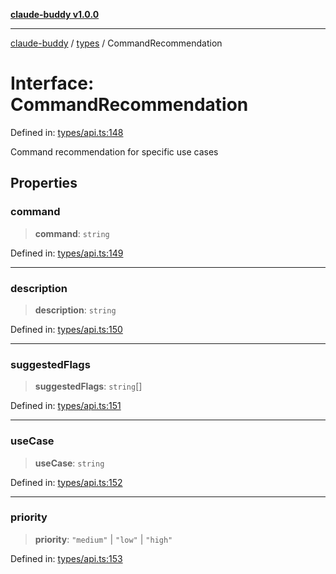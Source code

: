 [**claude-buddy v1.0.0**](../../README.md)

***

[claude-buddy](../../modules.md) / [types](../README.md) / CommandRecommendation

# Interface: CommandRecommendation

Defined in: [types/api.ts:148](https://github.com/gsetsero/assistant-integration/blob/911ddf7680199ad668404c191ed66335473fdc65/claude-buddy/src/types/api.ts#L148)

Command recommendation for specific use cases

## Properties

### command

> **command**: `string`

Defined in: [types/api.ts:149](https://github.com/gsetsero/assistant-integration/blob/911ddf7680199ad668404c191ed66335473fdc65/claude-buddy/src/types/api.ts#L149)

***

### description

> **description**: `string`

Defined in: [types/api.ts:150](https://github.com/gsetsero/assistant-integration/blob/911ddf7680199ad668404c191ed66335473fdc65/claude-buddy/src/types/api.ts#L150)

***

### suggestedFlags

> **suggestedFlags**: `string`[]

Defined in: [types/api.ts:151](https://github.com/gsetsero/assistant-integration/blob/911ddf7680199ad668404c191ed66335473fdc65/claude-buddy/src/types/api.ts#L151)

***

### useCase

> **useCase**: `string`

Defined in: [types/api.ts:152](https://github.com/gsetsero/assistant-integration/blob/911ddf7680199ad668404c191ed66335473fdc65/claude-buddy/src/types/api.ts#L152)

***

### priority

> **priority**: `"medium"` \| `"low"` \| `"high"`

Defined in: [types/api.ts:153](https://github.com/gsetsero/assistant-integration/blob/911ddf7680199ad668404c191ed66335473fdc65/claude-buddy/src/types/api.ts#L153)
